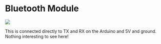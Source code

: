 # Bluetooth Module

![](https://lh5.googleusercontent.com/drJulUQK-VxiQhLCqhcUAoMzjaHLJePQhftTRypqf4hIis-hgxWCYsgSz-iE9W_tTwa9KfIrHYu-IJAUXF3T0PT-fjYzbBsrtuwI1y9FjlHYtFwEXpbVGb55lxwbzWeUZ4b7lU23)

This is connected directly to TX and RX on the Arduino and 5V and ground. Nothing interesting to see here!

